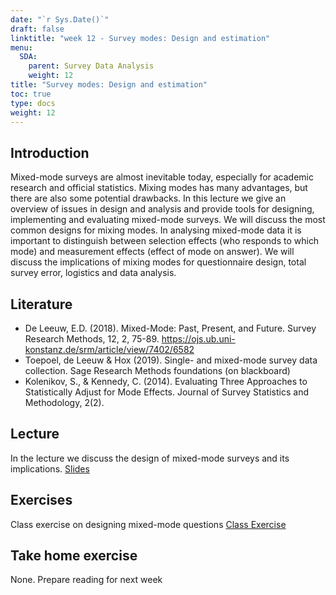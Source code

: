 ```yaml
---
date: "`r Sys.Date()`"
draft: false
linktitle: "week 12 - Survey modes: Design and estimation"
menu:
  SDA:
    parent: Survey Data Analysis
    weight: 12
title: "Survey modes: Design and estimation"
toc: true
type: docs
weight: 12
---
```


## Introduction

Mixed-mode surveys are almost inevitable today, especially for academic research and official statistics. Mixing modes has many advantages, but there are also some potential drawbacks. In this lecture we give an overview of issues in design and analysis and provide tools for designing, implementing and evaluating mixed-mode surveys. We will discuss the most common designs for mixing modes. In analysing mixed-mode data it is important to distinguish between selection effects (who responds to which mode) and measurement effects (effect of mode on answer). We will discuss the implications of mixing modes for questionnaire design, total survey error, logistics and data analysis.

## Literature

- De Leeuw, E.D. (2018). Mixed-Mode: Past, Present, and Future. Survey Research Methods, 12, 2, 75-89. https://ojs.ub.uni-konstanz.de/srm/article/view/7402/6582
- Toepoel, de Leeuw & Hox (2019). Single- and mixed-mode survey data collection. Sage Research Methods foundations (on blackboard)
- Kolenikov, S., & Kennedy, C. (2014). Evaluating Three Approaches to Statistically Adjust for Mode Effects. Journal of Survey Statistics and Methodology, 2(2).


## Lecture
In the lecture we discuss the design of mixed-mode surveys and its implications.
[Slides](/files/SDA/lecture_week_48_mixedmode.pdf)

## Exercises
Class exercise on designing mixed-mode questions
[Class Exercise](/files/SDA/class_exercise_week_48.pdf)

## Take home exercise
None. Prepare reading for next week


